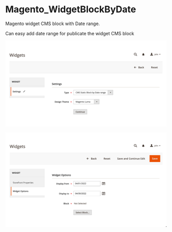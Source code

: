 # Magento_WidgetBlockByDate
Magento widget CMS block with Date range. 

Can easy add date range for publicate the widget CMS block

![Settings](https://raw.githubusercontent.com/magefast/Magento_WidgetBlockByDate/main/README/pic1.png)

![Settings](https://raw.githubusercontent.com/magefast/Magento_WidgetBlockByDate/main/README/pic2.png)

